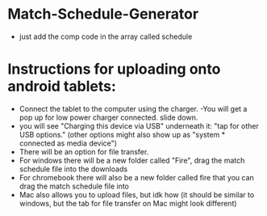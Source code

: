 # Match-Schedule-Generator

- just add the comp code in the array called schedule

# Instructions for uploading onto android tablets:
- Connect the tablet to the computer using the charger.
-You will get a pop up for low power charger connected.
slide down.
- you will see "Charging this device via USB"
underneath it: "tap for other USB options." (other options might also show up as "system * connected as media device")
- There will be an option for file transfer.
- For windows there will be a new folder called "Fire", drag the match schedule file into the downloads
- For chromebook there will also be a new folder called fire that you can drag the match schedule file into
- Mac also allows you to upload files, but idk how (it should be similar to windows, but the tab for file transfer on Mac might look different)
